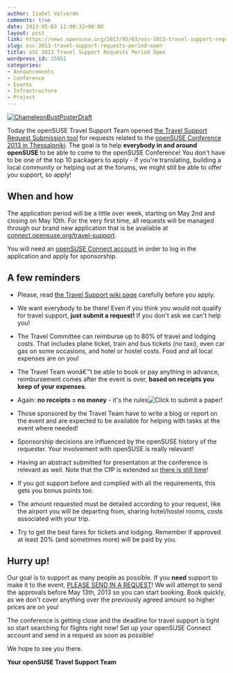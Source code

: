 ```yaml
---
author: Izabel Valverde
comments: true
date: 2013-05-03 11:00:32+00:00
layout: post
link: https://news.opensuse.org/2013/05/03/osc-2013-travel-support-requests-period-open/
slug: osc-2013-travel-support-requests-period-open
title: oSC 2013 Travel Support Requests Period Open
wordpress_id: 15951
categories:
- Announcements
- Conference
- Events
- Infrastructure
- Project
---
```


[![ChameleonBustPosterDraft](//news.opensuse.org/wp-content/uploads/2013/01/ChameleonBust_white.png)](http://conference.opensuse.org)

Today the openSUSE Travel Support Team opened [the Travel Support Request Submission tool](https://connect.opensuse.org/travel-support/) for requests related to the [openSUSE Conference 2013 in Thessaloniki](http://conference.opensuse.org). The goal is to help **everybody in and around openSUSE** to be able to come to the openSUSE Conference! You don't have to be one of the top 10 packagers to apply - if you're translating, building a local community or helping out at the forums, we might still be able to offer you support, so apply!


## When and how


The application period will be a little over week, starting on May 2nd and closing on May 10th. For the very first time, all requests will be managed through our brand new application that is be available at [connect.opensuse.org/travel-support](https://connect.opensuse.org/travel-support/).

You will need an [openSUSE Connect account](https://connect.opensuse.org) in order to log in the application and apply for sponsorship.


## A few reminders





	
  * Please, read [the Travel Support wiki page](http://opensuse.org/openSUSE:Travel_Support_Program) carefully before you apply.

	
  * We want everybody to be there! Even if you think you would not qualify for travel support, **just submit a request!** If you don't ask we can't help you!

	
  * The Travel Committee can reimburse up to 80% of travel and lodging costs. That includes plane ticket, train and bus tickets (no taxi), even car gas on some occasions, and hotel or hostel costs. Food and all local expenses are on you!

	
  * The Travel Team wonâ€™t be able to book or pay anything in advance, reimbursement comes after the event is over, **based on receipts you keep of your expenses**.

	
  * Again: **no receipts = no money** - it's the rules![![Click to submit a paper!](//news.opensuse.org/wp-content/uploads/2013/04/submit_paper.png)](https://conference.opensuse.org/osem/conference/osc2013/proposal/new)

	
  * Those sponsored by the Travel Team have to write a blog or report on the event and are expected to be available for helping with tasks at the event where needed!

	
  * Sponsorship decisions are influenced by the openSUSE history of the requester. Your involvement with openSUSE is really relevant!

	
  * Having an abstract submitted for presentation at the conference is relevant as well. Note that the CfP is extended so [there is still time](//news.opensuse.org/2013/04/03/osc13-cfp-extends/)!

	
  * If you got support before and complied with all the requirements, this gets you bonus points too.

	
  * The amount requested must be detailed according to your request, like the airport you will be departing from, sharing hotel/hostel rooms, costs associated with your trip.

	
  * Try to get the best fares for tickets and lodging. Remember if approved at least 20% (and sometimes more) will be paid by you.




## Hurry up!


Our goal is to support as many people as possible. If you **need** support to make it to the event, [PLEASE SEND IN A REQUEST](https://connect.opensuse.org/travel-support/requests/new?event_id=1)! We will attempt to send the approvals before May 13th, 2013 so you can start booking. Book quickly, as we don't cover anything over the previously agreed amount so higher prices are on you!

The conference is getting close and the deadline for travel support is tight so start searching for flights right now! Set up your openSUSE Connect account and send in a request as soon as possible!

We hope to see you there.

**Your openSUSE Travel Support Team**
